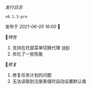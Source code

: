 *发行日志*

`v0.1.3-pre`

发布于 _2021-06-05 16:00_ 👏

🎉*特性*

1. 支持在托盘菜单切换代理 ([#8](https://github.com/Clash-Mini/Clash.Mini/issues/8))
2. 优化了一些性能

🎇*修复*

1. 修复任务计划的问题
2. 无法读取到注册表值时自动设置默认值
